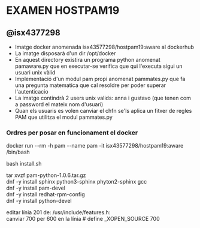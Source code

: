 # EXAMEN HOSTPAM19  
## @isx4377298  


+ Imatge docker anomenada isx43577298/hostpam19:aware al dockerhub  
+ La imatge disposarà d'un dir /opt/docker  
+ En aquest directory existira un programa python anomenat pamaware.py que en executar-se verifica que qui l'executa sigui un usuari unix vàlid  
+ Implementació d'un modul pam propi anomenat pammates.py que fa una pregunta matematica que cal resoldre per poder superar l'autenticacio
+ La imatge contindrà 2 users unix valids: anna i gustavo (que tenen com a password el mateix nom d'usuari)  
+ Quan els usuaris es volen canviar el chfn se'ls aplica un fitxer de regles PAM que utilitza el modul pammates.py

### Ordres per posar en funcionament el docker

docker run --rm -h pam --name pam -it isx43577298/hostpam19:aware /bin/bash  

bash install.sh  

tar xvzf pam-python-1.0.6.tar.gz  
dnf -y install sphinx python3-sphinx phyton2-sphinx gcc  
dnf -y install pam-devel  
dnf -y install redhat-rpm-config  
dnf -y install python-devel  

editar línia 201 de: /usr/include/features.h:  
canviar 700 per 600 en la línia # define _XOPEN_SOURCE 700

